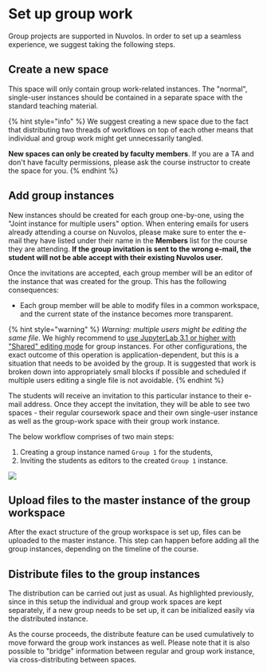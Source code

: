 # Set up group work

Group projects are supported in Nuvolos. In order to set up a seamless experience, we suggest taking the following steps.

## Create a new space

This space will only contain group work-related instances. The "normal", single-user instances should be contained in a separate space with the standard teaching material.

{% hint style="info" %}
We suggest creating a new space due to the fact that distributing two threads of workflows on top of each other means that individual and group work might get unnecessarily tangled.

**New spaces can only be created by faculty members**. If you are a TA and don't have faculty permissions, please ask the course instructor to create the space for you.
{% endhint %}

##  Add group instances

New instances should be created for each group one-by-one, using the "Joint instance for multiple users" option. When entering emails for users already attending a course on Nuvolos, please make sure to enter the e-mail they have listed under their name in the **Members** list for the course they are attending. **If the group invitation is sent to the wrong e-mail, the student will not be able accept with their existing Nuvolos user.**

Once the invitations are accepted, each group member will be an editor of the instance that was created for the group. This has the following consequences:

* Each group member will be able to modify files in a common workspace, and the current state of the instance becomes more transparent. 

{% hint style="warning" %}
_Warning:_ _multiple users might be editing the same file_. We highly recommend to [use JupyterLab 3.1 or higher with "Shared" editing mode](collaborative-editing.md) for group instances. For other configurations, the exact outcome of this operation is application-dependent, but this is a situation that needs to be avoided by the group. It is suggested that work is broken down into appropriately small blocks if possible and scheduled if multiple users editing a single file is not avoidable.
{% endhint %}

The students will receive an invitation to this particular instance to their e-mail address. Once they accept the invitation, they will be able to see two spaces - their regular coursework space and their own single-user instance as well as the group-work space with their group work instance.

The below workflow comprises of two main steps:

1. Creating a group instance named `Group 1` for the students,
2. Inviting the students as editors to the created `Group 1` instance. 

![](../../../.gitbook/assets/invite_group_student_ed.gif)

## Upload files to the master instance of the group workspace

After the exact structure of the group workspace is set up, files can be uploaded to the master instance. This step can happen before adding all the group instances, depending on the timeline of the course.

## Distribute files to the group instances

The distribution can be carried out just as usual. As highlighted previously, since in this setup the individual and group work spaces are kept separately, if a new group needs to be set up, it can be initialized easily via the distributed instance.

As the course proceeds, the distribute feature can be used cumulatively to move forward the group work instances as well. Please note that it is also possible to "bridge" information between regular and group work instance, via cross-distributing between spaces.









